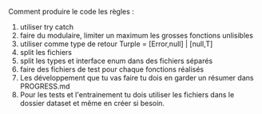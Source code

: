Comment produire le code les règles : 
1. utiliser try catch 
2. faire du modulaire, limiter un maximum les grosses fonctions unlisibles
3. utiliser comme type de retour Turple = [Error,null] | [null,T]
4. split les fichiers
5. split les types et interface enum dans des fichiers séparés
6. faire des fichiers de test pour chaque fonctions réalisés
7. Les développement que tu vas faire tu dois en garder un résumer dans PROGRESS.md
8. Pour les tests et l'entrainement tu dois utiliser les fichiers dans le dossier dataset et même en créer si besoin.